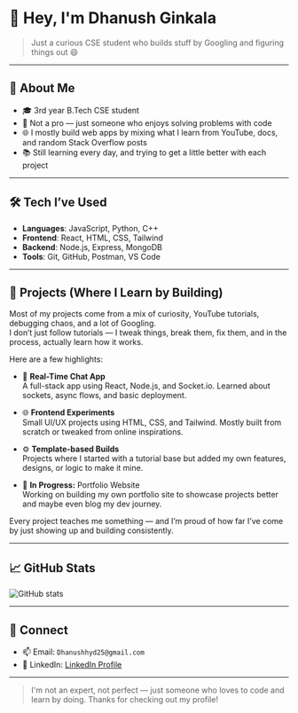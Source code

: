 # 👋 Hey, I'm Dhanush Ginkala

> Just a curious CSE student who builds stuff by Googling and figuring things out 😄

---

## 🧠 About Me
- 🎓 3rd year B.Tech CSE student  
- 🧩 Not a pro — just someone who enjoys solving problems with code  
- 🌐 I mostly build web apps by mixing what I learn from YouTube, docs, and random Stack Overflow posts  
- 📚 Still learning every day, and trying to get a little better with each project

---

## 🛠 Tech I’ve Used
- **Languages**: JavaScript, Python, C++
- **Frontend**: React, HTML, CSS, Tailwind
- **Backend**: Node.js, Express, MongoDB
- **Tools**: Git, GitHub, Postman, VS Code

---

## 🚧 Projects (Where I Learn by Building)

Most of my projects come from a mix of curiosity, YouTube tutorials, debugging chaos, and a lot of Googling.  
I don’t just follow tutorials — I tweak things, break them, fix them, and in the process, actually learn how it works.

Here are a few highlights:

- 💬 **Real-Time Chat App**  
  A full-stack app using React, Node.js, and Socket.io. Learned about sockets, async flows, and basic deployment.

- 🌐 **Frontend Experiments**  
  Small UI/UX projects using HTML, CSS, and Tailwind. Mostly built from scratch or tweaked from online inspirations.

- ⚙️ **Template-based Builds**  
  Projects where I started with a tutorial base but added my own features, designs, or logic to make it mine.

- 🚀 **In Progress:** Portfolio Website  
  Working on building my own portfolio site to showcase projects better and maybe even blog my dev journey.

Every project teaches me something — and I’m proud of how far I’ve come by just showing up and building consistently.

---

## 📈 GitHub Stats
![GitHub stats](https://github-readme-stats.vercel.app/api?username=dhanushofc&show_icons=true&theme=radical)

---

## 🙌 Connect
- 📫 Email: `Dhanushhyd25@gmail.com`
- 💼 LinkedIn: [LinkedIn Profile](https://www.linkedin.com/in/dhanush-ginkala/)


---

> I'm not an expert, not perfect — just someone who loves to code and learn by doing. Thanks for checking out my profile!
